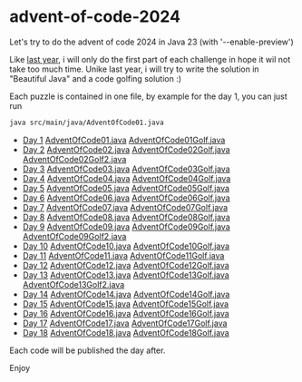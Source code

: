 # advent-of-code-2024
Let's try to do the advent of code 2024 in Java 23 (with '--enable-preview')

Like [last year](https://github.com/forax/advent-of-code-2023), i will only do the first part of each challenge in hope it wil not take too much time.
Unike last year, i will try to write the solution in "Beautiful Java" and a code golfing solution :) 

Each puzzle is contained in one file, by example for the day 1, you can just run
```bash
java src/main/java/AdventOfCode01.java
```

- [Day  1](https://adventofcode.com/2024/day/1) [AdventOfCode01.java](src/main/java/AdventOfCode01.java) [AdventOfCode01Golf.java](src/main/java/AdventOfCode01Golf.java)
- [Day  2](https://adventofcode.com/2024/day/2) [AdventOfCode02.java](src/main/java/AdventOfCode02.java) [AdventOfCode02Golf.java](src/main/java/AdventOfCode02Golf.java) [AdventOfCode02Golf2.java](src/main/java/AdventOfCode02Golf2.java)
- [Day  3](https://adventofcode.com/2024/day/3) [AdventOfCode03.java](src/main/java/AdventOfCode03.java) [AdventOfCode03Golf.java](src/main/java/AdventOfCode03Golf.java)
- [Day  4](https://adventofcode.com/2024/day/4) [AdventOfCode04.java](src/main/java/AdventOfCode04.java) [AdventOfCode04Golf.java](src/main/java/AdventOfCode04Golf.java)
- [Day  5](https://adventofcode.com/2024/day/5) [AdventOfCode05.java](src/main/java/AdventOfCode05.java) [AdventOfCode05Golf.java](src/main/java/AdventOfCode05Golf.java)
- [Day  6](https://adventofcode.com/2024/day/6) [AdventOfCode06.java](src/main/java/AdventOfCode06.java) [AdventOfCode06Golf.java](src/main/java/AdventOfCode06Golf.java)
- [Day  7](https://adventofcode.com/2024/day/7) [AdventOfCode07.java](src/main/java/AdventOfCode07.java) [AdventOfCode07Golf.java](src/main/java/AdventOfCode07Golf.java)
- [Day  8](https://adventofcode.com/2024/day/8) [AdventOfCode08.java](src/main/java/AdventOfCode08.java) [AdventOfCode08Golf.java](src/main/java/AdventOfCode08Golf.java)
- [Day  9](https://adventofcode.com/2024/day/9) [AdventOfCode09.java](src/main/java/AdventOfCode09.java) [AdventOfCode09Golf.java](src/main/java/AdventOfCode09Golf.java) [AdventOfCode09Golf2.java](src/main/java/AdventOfCode09Golf2.java)
- [Day 10](https://adventofcode.com/2024/day/10) [AdventOfCode10.java](src/main/java/AdventOfCode10.java) [AdventOfCode10Golf.java](src/main/java/AdventOfCode10Golf.java)
- [Day 11](https://adventofcode.com/2024/day/11) [AdventOfCode11.java](src/main/java/AdventOfCode11.java) [AdventOfCode11Golf.java](src/main/java/AdventOfCode11Golf.java)
- [Day 12](https://adventofcode.com/2024/day/12) [AdventOfCode12.java](src/main/java/AdventOfCode12.java) [AdventOfCode12Golf.java](src/main/java/AdventOfCode12Golf.java)
- [Day 13](https://adventofcode.com/2024/day/13) [AdventOfCode13.java](src/main/java/AdventOfCode13.java) [AdventOfCode13Golf.java](src/main/java/AdventOfCode13Golf.java) [AdventOfCode13Golf2.java](src/main/java/AdventOfCode13Golf2.java)
- [Day 14](https://adventofcode.com/2024/day/14) [AdventOfCode14.java](src/main/java/AdventOfCode14.java) [AdventOfCode14Golf.java](src/main/java/AdventOfCode14Golf.java)
- [Day 15](https://adventofcode.com/2024/day/15) [AdventOfCode15.java](src/main/java/AdventOfCode15.java) [AdventOfCode15Golf.java](src/main/java/AdventOfCode15Golf.java)
- [Day 16](https://adventofcode.com/2024/day/16) [AdventOfCode16.java](src/main/java/AdventOfCode16.java) [AdventOfCode16Golf.java](src/main/java/AdventOfCode16Golf.java)
- [Day 17](https://adventofcode.com/2024/day/17) [AdventOfCode17.java](src/main/java/AdventOfCode17.java) [AdventOfCode17Golf.java](src/main/java/AdventOfCode17Golf.java)
- [Day 18](https://adventofcode.com/2024/day/18) [AdventOfCode18.java](src/main/java/AdventOfCode18.java) [AdventOfCode18Golf.java](src/main/java/AdventOfCode18Golf.java)

Each code will be published the day after.

Enjoy
